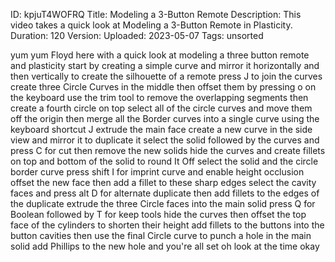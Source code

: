 ID: kpjuT4WOFRQ
Title: Modeling a 3-Button Remote
Description: This video takes a quick look at Modeling a 3-Button Remote in Plasticity.
Duration: 120
Version: 
Uploaded: 2023-05-07
Tags: unsorted

yum yum
Floyd here with a quick look at modeling
a three button remote and plasticity
start by creating a simple curve and
mirror it horizontally and then
vertically to create the silhouette of a
remote press J to join the curves create
three Circle Curves in the middle
then offset them by pressing o on the
keyboard use the trim tool to remove the
overlapping segments then create a
fourth circle on top
select all of the circle curves and move
them off the origin
then merge all the Border curves into a
single curve using the keyboard shortcut
J
extrude the main face
create a new curve in the side view and
mirror it to duplicate it
select the solid followed by the curves
and press C for cut
then remove the new solids hide the
curves
and create fillets on top and bottom of
the solid to round It Off
select the solid and the circle border
curve press shift I for imprint curve
and enable height occlusion
offset the new face
then add a fillet to these sharp edges
select the cavity faces and press alt D
for alternate duplicate
then add fillets to the edges of the
duplicate
extrude the three Circle faces into the
main solid press Q for Boolean followed
by T for keep tools
hide the curves
then offset the top face of the
cylinders to shorten their height
add fillets to the buttons into the
button cavities
then use the final Circle curve to punch
a hole in the main solid
add Phillips to the new hole and you're
all set oh look at the time
okay
